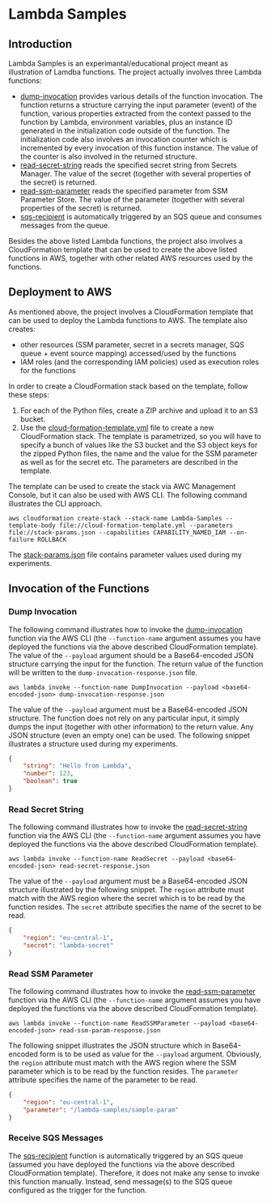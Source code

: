 # Lambda Samples

## Introduction
Lambda Samples is an experimantal/educational project meant as illustration of Lamdba functions. The project actually involves three Lambda functions:
- [dump-invocation](./dump-invocation.py) provides various details of the function invocation. The function returns a structure carrying the input parameter (event) of the function, various properties extracted from the context passed to the function by Lambda, environment variables, plus an instance ID generated in the initialization code outside of the function. The initialization code also involves an invocation counter which is incremented by every invocation of this function instance. The value of the counter is also involved in the returned structure.
- [read-secret-string](./read-secret-string.py) reads the specified secret string from Secrets Manager. The value of the secret (together with several properties of the secret) is returned.
- [read-ssm-parameter](./read-ssm-parameter.py) reads the specified parameter from SSM Parameter Store. The value of the parameter (together with several properties of the secret) is returned.
- [sqs-recipient](./sqs-recipient.py) is automatically triggered by an SQS queue and consumes messages from the queue.

Besides the above listed Lambda functions, the project also involves a CloudFormation template that can be used to create the above listed functions in AWS, together with other related AWS resources used by the functions.

## Deployment to AWS
As mentioned above, the project involves a CloudFormation template that can be used to deploy the Lambda functions to AWS. The template also creates:
- other resources (SSM parameter, secret in a secrets manager, SQS queue + event source mapping) accessed/used by the functions
- IAM roles (and the corresponding IAM policies) used as execution roles for the functions

In order to create a CloudFormation stack based on the template, follow these steps:
1. For each of the Python files, create a ZIP archive and upload it to an S3 bucket.
2. Use the [cloud-formation-template.yml](./cloud-formation-template.yml) file to create a new CloudFormation stack. The template is parametrized, so you will have to specify a bunch of values like the S3 bucket and the S3 object keys for the zipped Python files, the name and the value for the SSM parameter as well as for the secret etc. The parameters are described in the template.

The template can be used to create the stack via AWC Management Console, but it can also be used with AWS CLI. The following command illustrates the CLI approach.
```
aws cloudformation create-stack --stack-name Lambda-Samples --template-body file://cloud-formation-template.yml --parameters file://stack-params.json --capabilities CAPABILITY_NAMED_IAM --on-failure ROLLBACK
```

The [stack-params.json](./stack-params.json) file contains parameter values used during my experiments.

## Invocation of the Functions

### Dump Invocation
The following command illustrates how to invoke the [dump-invocation](./dump-invocation.py) function via the AWS CLI (the `--function-name` argument assumes you have deployed the functions via the above described CloudFormation template). The value of the `--payload` argument should be a Base64-encoded JSON structure carrying the input for the function. The return value of the function will be written to the `dump-invocation-response.json` file.
```
aws lambda invoke --function-name DumpInvocation --payload <base64-encoded-json> dump-invocation-response.json
```

The value of the `--payload` argument must be a Base64-encoded JSON structure. The function does not rely on any particular input, it simply dumps the input (together with other information) to the return value. Any JSON structure (even an empty one) can be used. The following snippet illustrates a structure used during my experiments.
```json
{
    "string": "Hello from Lambda",
    "number": 123,
    "boolean": true
}
```

### Read Secret String
The following command illustrates how to invoke the [read-secret-string](./read-secret-string.py) function via the AWS CLI (the `--function-name` argument assumes you have deployed the functions via the above described CloudFormation template).
```
aws lambda invoke --function-name ReadSecret --payload <base64-encoded-json> read-secret-response.json
```

The value of the `--payload` argument must be a Base64-encoded JSON structure illustrated by the following snippet. The `region` attribute must match with the AWS region where the secret which is to be read by the function resides. The `secret` attribute specifies the name of the secret to be read.
```json
{
    "region": "eu-central-1",
    "secret": "lambda-secret"
}
```

### Read SSM Parameter
The following command illustrates how to invoke the [read-ssm-parameter](./read-ssm-parameter.py) function via the AWS CLI (the `--function-name` argument assumes you have deployed the functions via the above described CloudFormation template).
```
aws lambda invoke --function-name ReadSSMParameter --payload <base64-encoded-json> read-ssm-param-response.json
```

The following snippet illustrates the JSON structure which in Base64-encoded form is to be used as value for the `--payload` argument. Obviously, the `region` attribute must match with the AWS region where the SSM parameter which is to be read by the function resides. The `parameter` attribute specifies the name of the parameter to be read.
```json
{
    "region": "eu-central-1",
    "parameter": "/lambda-samples/sample-param"
}
```

### Receive SQS Messages
The [sqs-recipient](./sqs-recipient.py) function is automatically triggered by an SQS queue (assumed you have deployed the functions via the above described CloudFormation template). Therefore, it does not make any sense to invoke this function manually. Instead, send message(s) to the SQS queue configured as the trigger for the function.
